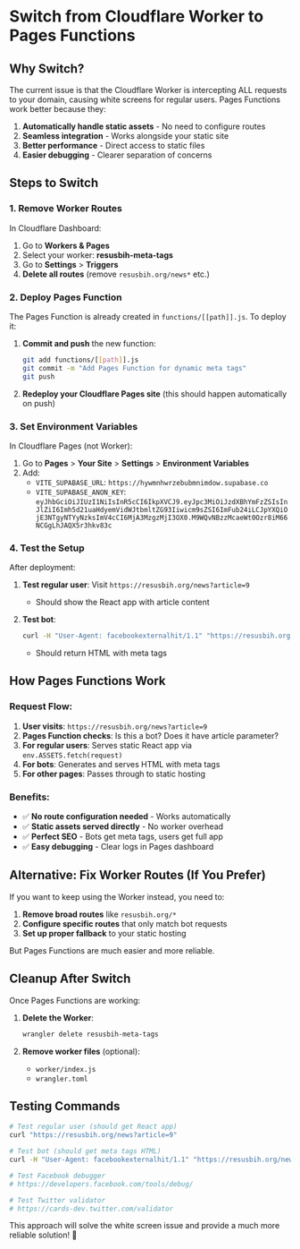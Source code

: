 # Switch from Cloudflare Worker to Pages Functions

## Why Switch?

The current issue is that the Cloudflare Worker is intercepting ALL requests to your domain, causing white screens for regular users. Pages Functions work better because they:

1. **Automatically handle static assets** - No need to configure routes
2. **Seamless integration** - Works alongside your static site
3. **Better performance** - Direct access to static files
4. **Easier debugging** - Clearer separation of concerns

## Steps to Switch

### 1. Remove Worker Routes

In Cloudflare Dashboard:
1. Go to **Workers & Pages**
2. Select your worker: **resusbih-meta-tags**
3. Go to **Settings** > **Triggers**
4. **Delete all routes** (remove `resusbih.org/news*` etc.)

### 2. Deploy Pages Function

The Pages Function is already created in `functions/[[path]].js`. To deploy it:

1. **Commit and push** the new function:
   ```bash
   git add functions/[[path]].js
   git commit -m "Add Pages Function for dynamic meta tags"
   git push
   ```

2. **Redeploy your Cloudflare Pages site** (this should happen automatically on push)

### 3. Set Environment Variables

In Cloudflare Pages (not Worker):
1. Go to **Pages** > **Your Site** > **Settings** > **Environment Variables**
2. Add:
   - `VITE_SUPABASE_URL`: `https://hywmnhwrzebubmnimdow.supabase.co`
   - `VITE_SUPABASE_ANON_KEY`: `eyJhbGciOiJIUzI1NiIsInR5cCI6IkpXVCJ9.eyJpc3MiOiJzdXBhYmFzZSIsInJlZiI6Imh5d21uaHdyemVidWJtbmltZG93Iiwicm9sZSI6ImFub24iLCJpYXQiOjE3NTgyNTYyNzksImV4cCI6MjA3MzgzMjI3OX0.M9WQvNBzzMcaeWt0Ozr8iM66NCGgLhJAQX5r3hkv83c`

### 4. Test the Setup

After deployment:

1. **Test regular user**: Visit `https://resusbih.org/news?article=9`
   - Should show the React app with article content
   
2. **Test bot**: 
   ```bash
   curl -H "User-Agent: facebookexternalhit/1.1" "https://resusbih.org/news?article=9"
   ```
   - Should return HTML with meta tags

## How Pages Functions Work

### Request Flow:
1. **User visits**: `https://resusbih.org/news?article=9`
2. **Pages Function checks**: Is this a bot? Does it have article parameter?
3. **For regular users**: Serves static React app via `env.ASSETS.fetch(request)`
4. **For bots**: Generates and serves HTML with meta tags
5. **For other pages**: Passes through to static hosting

### Benefits:
- ✅ **No route configuration needed** - Works automatically
- ✅ **Static assets served directly** - No worker overhead
- ✅ **Perfect SEO** - Bots get meta tags, users get full app
- ✅ **Easy debugging** - Clear logs in Pages dashboard

## Alternative: Fix Worker Routes (If You Prefer)

If you want to keep using the Worker instead, you need to:

1. **Remove broad routes** like `resusbih.org/*`
2. **Configure specific routes** that only match bot requests
3. **Set up proper fallback** to your static hosting

But Pages Functions are much easier and more reliable.

## Cleanup After Switch

Once Pages Functions are working:

1. **Delete the Worker**:
   ```bash
   wrangler delete resusbih-meta-tags
   ```

2. **Remove worker files** (optional):
   - `worker/index.js`
   - `wrangler.toml`

## Testing Commands

```bash
# Test regular user (should get React app)
curl "https://resusbih.org/news?article=9"

# Test bot (should get meta tags HTML)
curl -H "User-Agent: facebookexternalhit/1.1" "https://resusbih.org/news?article=9"

# Test Facebook debugger
# https://developers.facebook.com/tools/debug/

# Test Twitter validator  
# https://cards-dev.twitter.com/validator
```

This approach will solve the white screen issue and provide a much more reliable solution! 🎯
